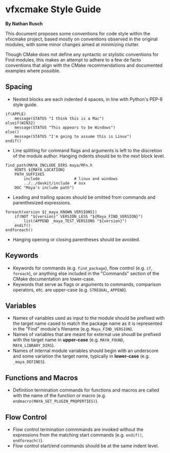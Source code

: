 vfxcmake Style Guide
====================

**By Nathan Rusch**

This document proposes some conventions for code style within the vfxcmake
project, based mostly on conventions observed in the original modules, with
some minor changes aimed at minimizing clutter.

Though CMake does not define any syntactic or stylistic conventions for Find
modules, this makes an attempt to adhere to a few de facto conventions that
align with the CMake recommendations and documented examples where possible.


Spacing
-------
- Nested blocks are each indented 4 spaces, in line with Python's PEP-8 style
guide.

```
if(APPLE)
    message(STATUS "I think this is a Mac")
elseif(WIN32)
    message(STATUS "This appears to be Windows")
else()
    message(STATUS "I'm going to assume this is Linux")
endif()
```

- Line splitting for command flags and arguments is left to the discretion of
the module author. Hanging indents should be to the next block level.

```
find_path(MAYA_INCLUDE_DIRS maya/MFn.h
    HINTS ${MAYA_LOCATION}
    PATH_SUFFIXES
        include               # linux and windows
        ../../devkit/include  # osx
    DOC "Maya's include path")
```

- Leading and trailing spaces should be omitted from commands and parenthesized
expressions.

```
foreach(version ${_maya_KNOWN_VERSIONS})
    if(NOT "${version}" VERSION_LESS "${Maya_FIND_VERSION}")
        list(APPEND _maya_TEST_VERSIONS "${version}")
    endif()
endforeach()
```

- Hanging opening or closing parentheses should be avoided.


Keywords
--------
- Keywords for commands (e.g. `find_package`), flow control (e.g. `if`,
`foreach`), or anything else included in the "Commands" section of the CMake
documentation are lower-case.
- Keywords that serve as flags or arguments to commands, comparison operators,
etc. are upper-case (e.g. `STREQUAL`, `APPEND`).


Variables
---------
- Names of variables used as input to the module should be prefixed with the
target name cased to match the package name as it is represented in the "Find"
module's filename (e.g. `Maya_FIND_VERSION`).
- Names of variables that are meant for external use shoudl be prefixed with
the target name in **upper-case** (e.g. `MAYA_FOUND`, `MAYA_LIBRARY_DIRS`).
- Names of internal module variables should begin with an underscore and some
variation the target name, typically in **lower-case** (e.g. `_maya_DEFINES`).


Functions and Macros
--------------------
- Definition termination commands for functions and macros are called with the
name of the function or macro (e.g. `endmacro(MAYA_SET_PLUGIN_PROPERTIES)`).


Flow Control
------------
- Flow control termination commmands are invoked without the expressions from
the matching start commands (e.g. `endif()`, `endforeach()`).
- Flow control start/end commands should be at the same indent level.

